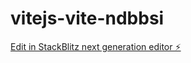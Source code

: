 # vitejs-vite-ndbbsi

[Edit in StackBlitz next generation editor ⚡️](https://stackblitz.com/~/github.com/Mishayaa/vitejs-vite-ndbbsi)